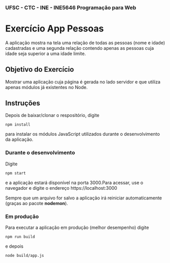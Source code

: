 ### UFSC - CTC - INE - INE5646 Programação para Web
# Exercício App Pessoas

A aplicação mostra na tela uma relação de todas as pessoas (nome e idade) cadastradas e uma segunda relação contendo apenas as pessoas cuja idade seja superior a uma idade limite.


## Objetivo do Exercício
Mostrar uma aplicação cuja página é gerada no lado servidor e que utiliza apenas módulos já existentes no Node.

## Instruções
Depois de baixar/clonar o respositório, digite

`npm install`

para instalar os módulos JavaScript utilizados durante o desenvolvimento da aplicação.

### Durante o desenvolvimento
Digite

`npm start`

e a aplicação estará disponível na porta 3000.Para acessar, use o navegador e digite o endereço https://localhost:3000

Sempre que um arquivo for salvo a aplicação irá reiniciar automaticamente (graças ao pacote **nodemon**).

### Em produção
Para executar a aplicação em produção (melhor desempenho) digite

`npm run build`

e depois

`node build/app.js`

